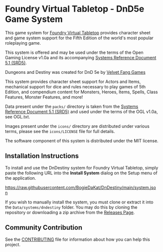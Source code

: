 # Foundry Virtual Tabletop - DnD5e Game System

This game system for [Foundry Virtual Tabletop](http://foundryvtt.com) provides character sheet and game system
support for the Fifth Edition of the world's most popular roleplaying game.

This system is offered and may be used under the terms of the Open Gaming License v1.0a and its accompanying
[Systems Reference Document 5.1 (SRD5)](http://media.wizards.com/2016/downloads/DND/SRD-OGL_V5.1.pdf).

Dungeons and Destiny was created for DnD 5e by [Velvet Fang Games](https://velvetfanggames.com/dndestinycontent)

This system provides character sheet support for Actors and Items, mechanical support for dice and rules necessary to
play games of 5th Edition, and compendium content for Monsters, Heroes, Items, Spells, Class Features, Monster
Features, and more!

Data present under the `packs/` directory is taken from the [Systems Reference Document 5.1 (SRD5)](http://media.wizards.com/2016/downloads/DND/SRD-OGL_V5.1.pdf) and used under the terms of the OGL v1.0a, see OGL.txt.

Images present under the `icons/` directory are distributed under various terms, please see the `icons/LICENSE` file for full details.

The software component of this system is distributed under the MIT license.

## Installation Instructions

To install and use the DnDestiny system for Foundry Virtual Tabletop, simply paste the following URL into the
**Install System** dialog on the Setup menu of the application.

https://raw.githubusercontent.com/BogieDaKat/DnDestiny/main/system.json

If you wish to manually install the system, you must clone or extract it into the ``Data/systems/dndestiny`` folder. You
may do this by cloning the repository or downloading a zip archive from the
[Releases Page](https://github.com/BogieDaKat/DnDestiny).

## Community Contribution

See the [CONTRIBUTING](/CONTRIBUTING.md) file for information about how you can help this project.

